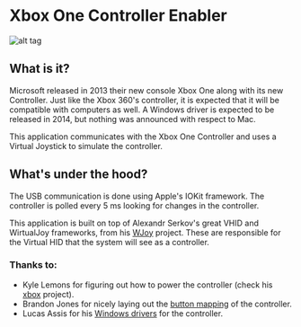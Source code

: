 Xbox One Controller Enabler
===========================

![alt tag](https://raw.github.com/guilhermearaujo/xboxonecontrollerenabler/master/screenshot.png)

What is it?
-----------

Microsoft released in 2013 their new console Xbox One along with its new Controller.
Just like the Xbox 360's controller, it is expected that it will be compatible with computers as well.
A Windows driver is expected to be released in 2014, but nothing was announced with respect to Mac.

This application communicates with the Xbox One Controller and uses a Virtual Joystick to simulate the controller.

What's under the hood?
----------------------

The USB communication is done using Apple's IOKit framework. The controller is polled every 5 ms looking for changes in the controller.

This application is built on top of Alexandr Serkov's great VHID and WirtualJoy frameworks, from his [WJoy](https://code.google.com/p/wjoy/ "WJoy Project on Google Code") project. These are responsible for the Virtual HID that the system will see as a controller.

### Thanks to:

* Kyle Lemons for figuring out how to power the controller (check his [xbox](https://github.com/kylelemons/xbox) project).
* Brandon Jones for nicely laying out the [button mapping](http://blog.tojicode.com/2014/02/xbox-one-controller-in-chrome-on-osx.html) of the controller.
* Lucas Assis for his [Windows drivers](https://xboxonegamepad.codeplex.com/) for the controller.